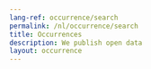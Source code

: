 ```yaml
---
lang-ref: occurrence/search
permalink: /nl/occurrence/search
title: Occurrences
description: We publish open data
layout: occurrence
---
```

